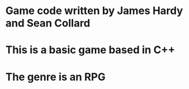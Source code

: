 # Game code written by James Hardy and Sean Collard
# This is a basic game based in C++
# The genre is an RPG
